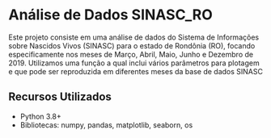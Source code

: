 # Análise de Dados SINASC_RO

Este projeto consiste em uma análise de dados do Sistema de Informações sobre Nascidos Vivos (SINASC) para o estado de Rondônia (RO), focando especificamente nos meses de Março, Abril, Maio, Junho e Dezembro de 2019.
Utilizamos uma função a qual inclui vários parâmetros para plotagem e que pode ser reproduzida em diferentes meses da base de dados SINASC

## Recursos Utilizados

- Python 3.8+
- Bibliotecas: numpy, pandas, matplotlib, seaborn, os
